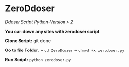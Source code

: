 # ZeroDdoser
_Ddoser Script
Python-Version > 2_

**You can down any sites with zerodoser script**

**Clone Script:**
git clone

**Go to file Folder:**
~ `cd ZeroDdoser`
~ `chmod +x zerodoser.py`

**Run Script:**
`python zerodoser.py`

